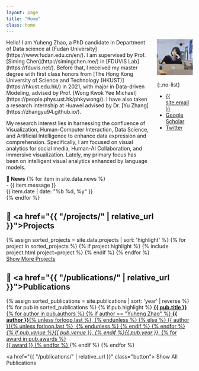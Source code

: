```yaml
---
layout: page
title: "Home"
class: home
---
```


<!-- # Hi, I'm Yuheng Zhao -->

<div class="columns" markdown="1">

<div class="intro" markdown="1">
Hello! I am Yuheng Zhao, a PhD candidate in Department of Data science at [Fudan University](https://www.fudan.edu.cn/en/). I am supervised by Prof. [Siming Chen](http://simingchen.me/) in [FDUVIS Lab](https://fduvis.net/). Before that, I received my master degree with first class honors from [The Hong Kong University of Science and Technology (HKUST)](https://hkust.edu.hk/) in 2021, with major in Data-driven Modeling, advised by Prof. [Wong Kwok Yee Michael](https://people.phys.ust.hk/phkywong/). I have also taken a research internship at Huawei advised by Dr. [Yu Zhang](https://zhangyu94.github.io/).

My research interest lies in harnessing the confluence of Visualization, Human-Computer Interaction, Data
            Science, and Artificial Intelligence to enhance data expression and comprehension. Specifically, I am
            focused on visual analytics for social media, Human-AI Collaboration, and
            immersive visualization. Lately, my primary focus has been on intelligent visual analytics enhanced by language models.

<div class="news-section">
  <b>💬 News</b>
  {% for item in site.data.news %}
    <div class="news-item">
      <div class="news-content">- {{ item.message }}</div>
      <span class="time-span"><time datetime="{{ item.date | date: "%Y-%m-%d" }}">{{ item.date | date: "%b %d, %y" }}</time></span>
    </div>
  {% endfor %}
</div>

</div>

<div class="me" markdown="1">
<picture>
  <source srcset='/images/yuheng.webp' type='image/webp' />
  <img
    src='/images/yuheng.jpg'
    alt='Yuheng Zhao'>
</picture>

{:.no-list}
* <a href="mailto:{{ site.email }}"> <i class="fas fa-envelope"></i> {{ site.email }}</a>
* <a href="https://scholar.google.com/citations?user=aK_a-JoAAAAJ&hl=en"> <i class="fas fa-fw fa-graduation-cap"></i> Google Scholar</a> 
* <a href="https://twitter.com/YuhengZhao_"><i class="fab fa-twitter"></i> Twitter</a>

</div>


</div>

## 🍒 <a href="{{ "/projects/" | relative_url }}">Projects</a>

<div class="featured-projects">
  {% assign sorted_projects = site.data.projects | sort: 'highlight' %}
  {% for project in sorted_projects %}
    {% if project.highlight %}
      {% include project.html project=project %}
    {% endif %}
  {% endfor %}
</div>
<a href="{{ "/projects/" | relative_url }}" class="button">
  <i class="fas fa-chevron-circle-right"></i>
  Show More Projects
</a>

## 📖 <a href="{{ "/publications/" | relative_url }}">Publications</a>

<div class="featured-publications">
  {% assign sorted_publications = site.publications | sort: 'year' | reverse %}
  {% for pub in sorted_publications %}
    {% if pub.highlight %}
      <a href="{{ pub.pdf }}" class="publication">
        <strong>{{ pub.title }}</strong>
        <br>
        <span class="authors">
          {% for author in pub.authors %}
            {% if author == "Yuheng Zhao" %}
              <strong><u>{{ author }}</u></strong>{% unless forloop.last %}, {% endunless %}
            {% else %}
              {{ author }}{% unless forloop.last %}, {% endunless %}
            {% endif %}
          {% endfor %}
        </span>
        <br><i>{% if pub.venue %}{{ pub.venue }}, {% endif %}{{ pub.year }}</i>.
        {% for award in pub.awards %}
          <br/>
          <span class="award">
            <i class="fas fa-{% if award == "Best Paper Award" %}trophy{% else %}award{% endif %}" aria-hidden="true"></i>
            {{ award }}
          </span>
        {% endfor %}
      </a>
    {% endif %}
  {% endfor %}
</div>

<!-- <div class="featured-publications">
  {% assign sorted_publications = site.publications | sort: 'year' | reverse %}
  {% for pub in sorted_publications %}
    {% if pub.highlight %}
      <a href="{{ pub.pdf }}" class="publication">
        <strong>{{ pub.title }}</strong>
        <br><span class="authors">{% for author in pub.authors %}{{ author }}{% unless forloop.last %}, {% endunless %}{% endfor %}</span>.
        <br><i>{% if pub.venue %}{{ pub.venue }}, {% endif %}{{ pub.year }}</i>.
        {% for award in pub.awards %}<br/><span class="award"><i class="fas fa-{% if award == "Best Paper Award" %}trophy{% else %}award{% endif %}" aria-hidden="true"></i> {{ award }}</span>{% endfor %}
      </a>
    {% endif %}
  {% endfor %}
</div> -->

<a href="{{ "/publications/" | relative_url }}" class="button">
  <i class="fas fa-chevron-circle-right"></i>
  Show All Publications
</a>